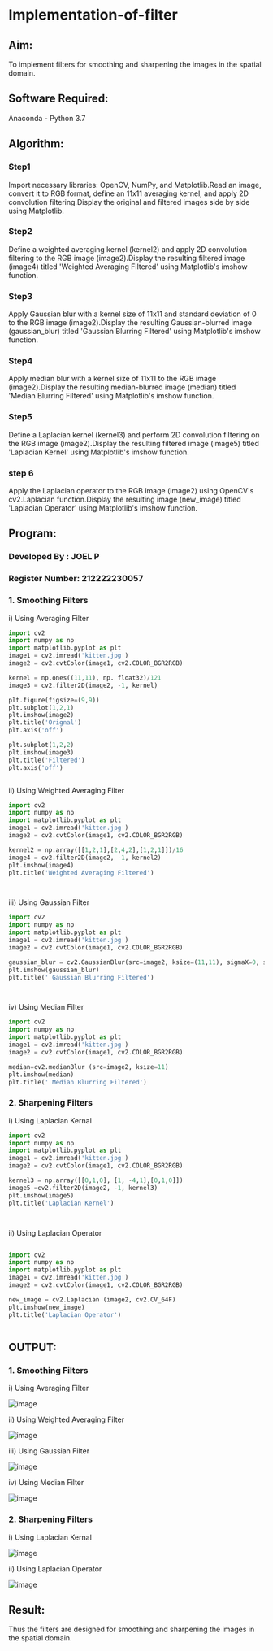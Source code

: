 # Implementation-of-filter
## Aim:
To implement filters for smoothing and sharpening the images in the spatial domain.

## Software Required:
Anaconda - Python 3.7

## Algorithm:
### Step1
Import necessary libraries: OpenCV, NumPy, and Matplotlib.Read an image, convert it to RGB format, define an 11x11 averaging kernel, and apply 2D convolution filtering.Display the original and filtered images side by side using Matplotlib.

### Step2
Define a weighted averaging kernel (kernel2) and apply 2D convolution filtering to the RGB image (image2).Display the resulting filtered image (image4) titled 'Weighted Averaging Filtered' using Matplotlib's imshow function.

### Step3
Apply Gaussian blur with a kernel size of 11x11 and standard deviation of 0 to the RGB image (image2).Display the resulting Gaussian-blurred image (gaussian_blur) titled 'Gaussian Blurring Filtered' using Matplotlib's imshow function.

### Step4
Apply median blur with a kernel size of 11x11 to the RGB image (image2).Display the resulting median-blurred image (median) titled 'Median Blurring Filtered' using Matplotlib's imshow function.

### Step5
Define a Laplacian kernel (kernel3) and perform 2D convolution filtering on the RGB image (image2).Display the resulting filtered image (image5) titled 'Laplacian Kernel' using Matplotlib's imshow function.

### step 6
Apply the Laplacian operator to the RGB image (image2) using OpenCV's cv2.Laplacian function.Display the resulting image (new_image) titled 'Laplacian Operator' using Matplotlib's imshow function.
 

## Program:
### Developed By   : JOEL P
### Register Number: 212222230057

### 1. Smoothing Filters

i) Using Averaging Filter
```Python
import cv2
import numpy as np
import matplotlib.pyplot as plt
image1 = cv2.imread('kitten.jpg')
image2 = cv2.cvtColor(image1, cv2.COLOR_BGR2RGB)

kernel = np.ones((11,11), np. float32)/121
image3 = cv2.filter2D(image2, -1, kernel)

plt.figure(figsize=(9,9))
plt.subplot(1,2,1)
plt.imshow(image2)
plt.title('Orignal')
plt.axis('off')

plt.subplot(1,2,2)
plt.imshow(image3)
plt.title('Filtered')
plt.axis('off')



```
ii) Using Weighted Averaging Filter
```Python
import cv2
import numpy as np
import matplotlib.pyplot as plt
image1 = cv2.imread('kitten.jpg')
image2 = cv2.cvtColor(image1, cv2.COLOR_BGR2RGB)

kernel2 = np.array([[1,2,1],[2,4,2],[1,2,1]])/16
image4 = cv2.filter2D(image2, -1, kernel2)
plt.imshow(image4)
plt.title('Weighted Averaging Filtered')




```
iii) Using Gaussian Filter
```Python
import cv2
import numpy as np
import matplotlib.pyplot as plt
image1 = cv2.imread('kitten.jpg')
image2 = cv2.cvtColor(image1, cv2.COLOR_BGR2RGB)

gaussian_blur = cv2.GaussianBlur(src=image2, ksize=(11,11), sigmaX=0, sigmaY=0)
plt.imshow(gaussian_blur)
plt.title(' Gaussian Blurring Filtered')




```

iv) Using Median Filter
```Python
import cv2
import numpy as np
import matplotlib.pyplot as plt
image1 = cv2.imread('kitten.jpg')
image2 = cv2.cvtColor(image1, cv2.COLOR_BGR2RGB)

median=cv2.medianBlur (src=image2, ksize=11)
plt.imshow(median)
plt.title(' Median Blurring Filtered')


```

### 2. Sharpening Filters
i) Using Laplacian Kernal
```Python
import cv2
import numpy as np
import matplotlib.pyplot as plt
image1 = cv2.imread('kitten.jpg')
image2 = cv2.cvtColor(image1, cv2.COLOR_BGR2RGB)

kernel3 = np.array([[0,1,0], [1, -4,1],[0,1,0]])
image5 =cv2.filter2D(image2, -1, kernel3)
plt.imshow(image5)
plt.title('Laplacian Kernel')




```
ii) Using Laplacian Operator
```Python

import cv2
import numpy as np
import matplotlib.pyplot as plt
image1 = cv2.imread('kitten.jpg')
image2 = cv2.cvtColor(image1, cv2.COLOR_BGR2RGB)

new_image = cv2.Laplacian (image2, cv2.CV_64F)
plt.imshow(new_image)
plt.title('Laplacian Operator')



```

## OUTPUT:
### 1. Smoothing Filters


i) Using Averaging Filter


![image](https://github.com/arshatha-palanivel/Implementation-of-filter/assets/118682484/c70d602f-c3f5-4d95-9c43-74404a58046f)


ii) Using Weighted Averaging Filter


![image](https://github.com/arshatha-palanivel/Implementation-of-filter/assets/118682484/3d3344f1-c8ad-4134-9003-4cc1730edb62)



iii) Using Gaussian Filter


![image](https://github.com/arshatha-palanivel/Implementation-of-filter/assets/118682484/ab119390-c3f8-44a5-91f3-c333b0a647f4)



iv) Using Median Filter


![image](https://github.com/arshatha-palanivel/Implementation-of-filter/assets/118682484/fc16ce8e-32e2-48be-ab7f-67d188511fd5)



### 2. Sharpening Filters


i) Using Laplacian Kernal


![image](https://github.com/arshatha-palanivel/Implementation-of-filter/assets/118682484/d2455169-2862-48af-9f39-907597d9fd60)


ii) Using Laplacian Operator


![image](https://github.com/arshatha-palanivel/Implementation-of-filter/assets/118682484/cc43a4be-8f06-4ff9-8db1-73560f82d775)



## Result:
Thus the filters are designed for smoothing and sharpening the images in the spatial domain.
